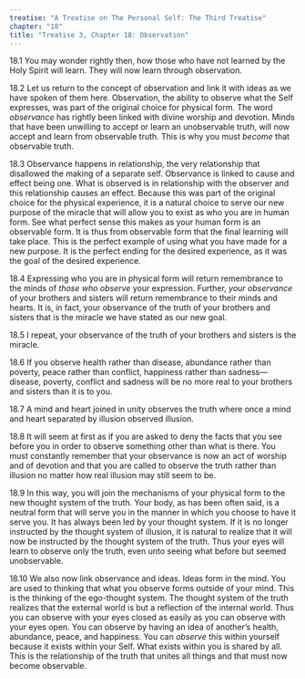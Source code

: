 ```yaml
---
treatise: "A Treatise on The Personal Self: The Third Treatise"
chapter: "18"
title: "Treatise 3, Chapter 18: Observation"
---
```


18.1 You may wonder rightly then, how those who have not learned by the
Holy Spirit will learn. They will now learn through observation. 

18.2 Let us return to the concept of observation and link it with ideas
as we have spoken of them here. Observation, the ability to observe what
the Self expresses, was part of the original choice for physical form.
The word *observance* has rightly been linked with divine worship and
devotion. Minds that have been unwilling to accept or learn an
unobservable truth, will now accept and learn from observable truth.
This is why you must *become* that observable truth. 

18.3 Observance happens in relationship, the very relationship that
disallowed the making of a separate self. Observance is linked to cause
and effect being one. What is observed is in relationship with the
observer and this relationship causes an effect. Because this was part
of the original choice for the physical experience, it is a natural
choice to serve our new purpose of the miracle that will allow you to
exist as who you are in human form. See what perfect sense this makes as
your human form is an observable form. It is thus from observable form
that the final learning will take place. This is the perfect example of
using what you have made for a new purpose. It is the perfect ending for
the desired experience, as it was the goal of the desired experience.

18.4 Expressing who you are in physical form will return remembrance to
the minds of *those who observe* your expression. Further, *your observance*
of your brothers and sisters will return remembrance to their minds and
hearts. It is, in fact, your observance of the truth of your brothers
and sisters that is the miracle we have stated as our new goal. 

18.5 I repeat, your observance of the truth of your brothers and sisters
is the miracle. 

18.6 If you observe health rather than disease, abundance rather than
poverty, peace rather than conflict, happiness rather than
sadness—disease, poverty, conflict and sadness will be no more real to
your brothers and sisters than it is to you. 

18.7 A mind and heart joined in unity observes the truth where once a
mind and heart separated by illusion observed illusion. 

18.8 It will seem at first as if you are asked to deny the facts that
you see before you in order to observe something other than what is
there. You must constantly remember that your observance is now an act
of worship and of devotion and that you are called to observe the truth
rather than illusion no matter how real illusion may still seem to be. 

18.9 In this way, you will join the mechanisms of your physical form to
the new thought system of the truth.  Your body, as has been often said,
is a neutral form that will serve you in the manner in which you choose
to have it serve you. It has always been led by your thought system. If
it is no longer instructed by the thought system of illusion, it is
natural to realize that it will now be instructed by the thought system
of the truth. Thus your eyes will learn to observe only the truth, even
unto seeing what before but seemed unobservable.  

18.10 We also now link observance and ideas. Ideas form in the mind. You
are used to thinking that what you observe forms outside of your mind.
This is the thinking of the ego-thought system. The thought system of
the truth realizes that the external world is but a reflection of the
internal world. Thus you can observe with your eyes closed as easily as
you can observe with your eyes open. You can observe by having an idea
of another’s health, abundance, peace, and happiness.  You can *observe*
this within yourself because it exists within your Self. What exists
within you is shared by all. This is the relationship of the truth that
unites all things and that must now become observable.

